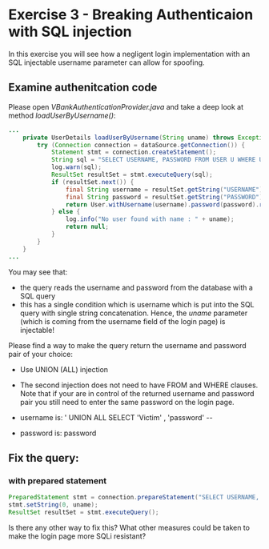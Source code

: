 # Exercise 3 - Breaking Authenticaion with SQL injection
In this exercise you will see how a negligent login implementation with an SQL injectable username parameter can allow for spoofing.
## Examine authenitcation code
Please open _VBankAuthenticationProvider.java_ and take a deep look at method _loadUserByUsername()_:
```java
...
    private UserDetails loadUserByUsername(String uname) throws Exception {
        try (Connection connection = dataSource.getConnection()) {
            Statement stmt = connection.createStatement();
            String sql = "SELECT USERNAME, PASSWORD FROM USER U WHERE U.USERNAME = '" + uname + "'";
            log.warn(sql);
            ResultSet resultSet = stmt.executeQuery(sql);
            if (resultSet.next()) {
                final String username = resultSet.getString("USERNAME");
                final String password = resultSet.getString("PASSWORD");
                return User.withUsername(username).password(password).roles("USER").build();
            } else {
                log.info("No user found with name : " + uname);
                return null;
            }
        }
    }
...
``` 
You may see that:
* the query reads the username and password from the database with a SQL query
* this has a single condition which is username which is put into the SQL query with single string concatenation. Hence, the _uname_ parameter (which is coming from the username field of the login page) is injectable! 

Please find a way to make the query return the username and password pair of your choice:
* Use UNION (ALL) injection
* The second injection does not need to have FROM and WHERE clauses.
Note that if your are in control of the returned username and password pair you still need to enter the same password on the login page.

* username is: ' UNION ALL SELECT 'Victim' , 'password' --  
* password is: password

## Fix the query:
### with prepared statement
```java
PreparedStatement stmt = connection.prepareStatement("SELECT USERNAME, PASSWORD FROM USER U WHERE U.USERNAME = ?");
stmt.setString(0, uname);
ResultSet resultSet = stmt.executeQuery();
```
Is there any other way to fix this?
What other measures could be taken to make the login page more SQLi resistant?
